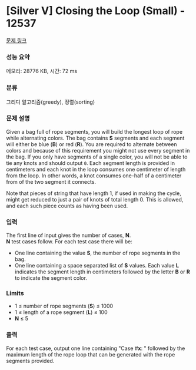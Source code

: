 # [Silver V] Closing the Loop (Small) - 12537 

[문제 링크](https://www.acmicpc.net/problem/12537) 

### 성능 요약

메모리: 28776 KB, 시간: 72 ms

### 분류

그리디 알고리즘(greedy), 정렬(sorting)

### 문제 설명

<p>Given a bag full of rope segments, you will build the longest loop of rope while alternating colors. The bag contains <strong>S</strong> segments and each segment will either be blue (<strong>B</strong>) or red (<strong>R</strong>). You are required to alternate between colors and because of this requirement you might not use every segment in the bag. If you only have segments of a single color, you will not be able to tie any knots and should output <code>0</code>. Each segment length is provided in centimeters and each knot in the loop consumes one centimeter of length from the loop. In other words, a knot consumes one-half of a centimeter from of the two segment it connects.</p>

<p>Note that pieces of string that have length 1, if used in making the cycle, might get reduced to just a pair of knots of total length 0. This is allowed, and each such piece counts as having been used.</p>

### 입력 

 <p>The first line of input gives the number of cases, <strong>N</strong>.<br>
<strong>N</strong> test cases follow. For each test case there will be:</p>

<ul>
	<li>One line containing the value <strong>S</strong>, the number of rope segments in the bag.</li>
	<li>One line containing a space separated list of <strong>S</strong> values. Each value <strong>L</strong> indicates the segment length in centimeters followed by the letter <strong>B</strong> or <strong>R</strong> to indicate the segment color.</li>
</ul>

<h3>Limits</h3>

<ul>
	<li>1 ≤ number of rope segments (<strong>S</strong>) ≤ 1000</li>
	<li>1 ≤ length of a rope segment (<strong>L</strong>) ≤ 100</li>
	<li><strong>N</strong> ≤ 5</li>
</ul>

### 출력 

 <p>For each test case, output one line containing "Case #<strong>x</strong>: " followed by the maximum length of the rope loop that can be generated with the rope segments provided.</p>

